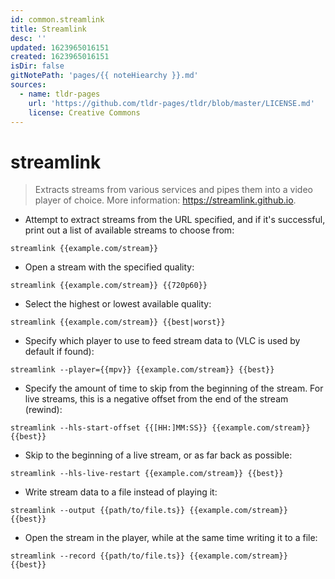 ```yaml
---
id: common.streamlink
title: Streamlink
desc: ''
updated: 1623965016151
created: 1623965016151
isDir: false
gitNotePath: 'pages/{{ noteHiearchy }}.md'
sources:
  - name: tldr-pages
    url: 'https://github.com/tldr-pages/tldr/blob/master/LICENSE.md'
    license: Creative Commons
---
```

# streamlink

> Extracts streams from various services and pipes them into a video player of choice.
> More information: <https://streamlink.github.io>.

- Attempt to extract streams from the URL specified, and if it's successful, print out a list of available streams to choose from:

`streamlink {{example.com/stream}}`

- Open a stream with the specified quality:

`streamlink {{example.com/stream}} {{720p60}}`

- Select the highest or lowest available quality:

`streamlink {{example.com/stream}} {{best|worst}}`

- Specify which player to use to feed stream data to (VLC is used by default if found):

`streamlink --player={{mpv}} {{example.com/stream}} {{best}}`

- Specify the amount of time to skip from the beginning of the stream. For live streams, this is a negative offset from the end of the stream (rewind):

`streamlink --hls-start-offset {{[HH:]MM:SS}} {{example.com/stream}} {{best}}`

- Skip to the beginning of a live stream, or as far back as possible:

`streamlink --hls-live-restart {{example.com/stream}} {{best}}`

- Write stream data to a file instead of playing it:

`streamlink --output {{path/to/file.ts}} {{example.com/stream}} {{best}}`

- Open the stream in the player, while at the same time writing it to a file:

`streamlink --record {{path/to/file.ts}} {{example.com/stream}} {{best}}`

